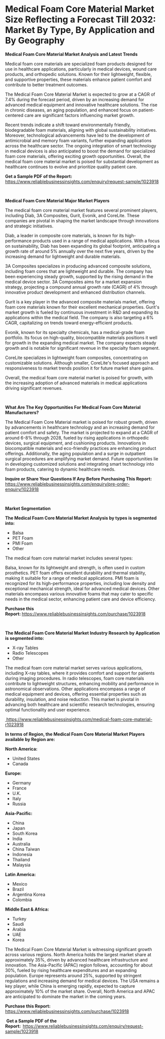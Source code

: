 <p><h1>Medical Foam Core Material Market Size Reflecting a Forecast Till 2032: Market By Type, By Application and By Geography</h1></p><p><strong>Medical Foam Core Material Market Analysis and Latest Trends</strong></p>
<p><p>Medical foam core materials are specialized foam products designed for use in healthcare applications, particularly in medical devices, wound care products, and orthopedic solutions. Known for their lightweight, flexible, and supportive properties, these materials enhance patient comfort and contribute to better treatment outcomes. </p><p>The Medical Foam Core Material Market is expected to grow at a CAGR of 7.4% during the forecast period, driven by an increasing demand for advanced medical equipment and innovative healthcare solutions. The rise in chronic diseases, an aging population, and enhanced focus on patient-centered care are significant factors influencing market growth. </p><p>Recent trends indicate a shift toward environmentally friendly, biodegradable foam materials, aligning with global sustainability initiatives. Moreover, technological advancements have led to the development of antimicrobial and memory foam variants, further expanding applications across the healthcare sector. The ongoing integration of smart technology in medical devices is also anticipated to boost the demand for specialized foam core materials, offering exciting growth opportunities. Overall, the medical foam core material market is poised for substantial development as healthcare continues to evolve and prioritize quality patient care.</p></p>
<p><strong>Get a Sample PDF of the Report:&nbsp;</strong> <a href="https://www.reliablebusinessinsights.com/enquiry/request-sample/1023918?utm_campaign=950&utm_medium=2&utm_source=Github&utm_content=ia&utm_term=18042025&utm_id=medical-foam-core-material">https://www.reliablebusinessinsights.com/enquiry/request-sample/1023918</a></p>
<p>&nbsp;</p>
<p><strong>Medical Foam Core Material Major Market Players</strong></p>
<p><p>The medical foam core material market features several prominent players, including Diab, 3A Composites, Gurit, Evonik, and CoreLite. These companies are pivotal in shaping the market landscape through innovations and strategic initiatives.</p><p>Diab, a leader in composite core materials, is known for its high-performance products used in a range of medical applications. With a focus on sustainability, Diab has been expanding its global footprint, anticipating a growth rate of around 5% annually over the next five years, driven by the increasing demand for lightweight and durable materials.</p><p>3A Composites specializes in producing advanced composite solutions, including foam cores that are lightweight and durable. The company has been experiencing steady growth, supported by the rising demand in the medical device sector. 3A Composites aims for a market expansion strategy, projecting a compound annual growth rate (CAGR) of 4% through innovative product development and enhanced distribution channels.</p><p>Gurit is a key player in the advanced composite materials market, offering foam core materials known for their excellent mechanical properties. Gurit's market growth is fueled by continuous investment in R&D and expanding its applications within the medical field. The company is also targeting a 6% CAGR, capitalizing on trends toward energy-efficient products.</p><p>Evonik, known for its specialty chemicals, has a medical-grade foam portfolio. Its focus on high-quality, biocompatible materials positions it well for growth in the expanding medical market. The company expects steady growth and is notable for significant revenue in the specialty foam segment.</p><p>CoreLite specializes in lightweight foam composites, concentrating on customizable solutions. Although smaller, CoreLite's focused approach and responsiveness to market trends position it for future market share gains. </p><p>Overall, the medical foam core material market is poised for growth, with the increasing adoption of advanced materials in medical applications driving significant revenues.</p></p>
<p>&nbsp;</p>
<p><strong>What Are The Key Opportunities For Medical Foam Core Material Manufacturers?</strong></p>
<p><p>The Medical Foam Core Material market is poised for robust growth, driven by advancements in healthcare technology and an increasing demand for patient comfort and safety. The market is projected to expand at a CAGR of around 6-8% through 2028, fueled by rising applications in orthopedic devices, surgical equipment, and cushioning products. Innovations in biocompatible materials and eco-friendly practices are enhancing product offerings. Additionally, the aging population and a surge in outpatient surgical procedures are amplifying market demand. Future opportunities lie in developing customized solutions and integrating smart technology into foam products, catering to dynamic healthcare needs.</p></p>
<p><strong>Inquire or Share Your Questions If Any Before Purchasing This Report:</strong> <a href="https://www.reliablebusinessinsights.com/enquiry/pre-order-enquiry/1023918?utm_campaign=950&utm_medium=2&utm_source=Github&utm_content=ia&utm_term=18042025&utm_id=medical-foam-core-material">https://www.reliablebusinessinsights.com/enquiry/pre-order-enquiry/1023918</a></p>
<p>&nbsp;</p>
<p><strong>Market Segmentation</strong></p>
<p><strong>The Medical Foam Core Material Market Analysis by types is segmented into:</strong></p>
<p><ul><li>Balsa</li><li>PET Foam</li><li>PMI Foam</li><li>Other</li></ul></p>
<p><p>The medical foam core material market includes several types: </p><p>Balsa, known for its lightweight and strength, is often used in custom prosthetics. PET foam offers excellent durability and thermal stability, making it suitable for a range of medical applications. PMI foam is recognized for its high-performance properties, including low density and exceptional mechanical strength, ideal for advanced medical devices. Other materials encompass various innovative foams that may cater to specific needs in the medical sector, enhancing patient care and device efficiency.</p></p>
<p><strong>Purchase this Report:&nbsp;</strong><a href="https://www.reliablebusinessinsights.com/purchase/1023918?utm_campaign=950&utm_medium=2&utm_source=Github&utm_content=ia&utm_term=18042025&utm_id=medical-foam-core-material">https://www.reliablebusinessinsights.com/purchase/1023918</a></p>
<p>&nbsp;</p>
<p><strong>The Medical Foam Core Material Market Industry Research by Application is segmented into:</strong></p>
<p><ul><li>X-ray Tables</li><li>Radio Telescopes</li><li>Other</li></ul></p>
<p><p>The medical foam core material market serves various applications, including X-ray tables, where it provides comfort and support for patients during imaging procedures. In radio telescopes, foam core materials contribute to lightweight structures, enhancing mobility and performance in astronomical observations. Other applications encompass a range of medical equipment and devices, offering essential properties such as durability, insulation, and noise reduction. This market is pivotal in advancing both healthcare and scientific research technologies, ensuring optimal functionality and user experience.</p></p>
<p><a href="https://www.reliablebusinessinsights.com/medical-foam-core-material-r1023918?utm_campaign=950&utm_medium=2&utm_source=Github&utm_content=ia&utm_term=18042025&utm_id=medical-foam-core-material">&nbsp;https://www.reliablebusinessinsights.com/medical-foam-core-material-r1023918</a></p>
<p><strong>In terms of Region, the Medical Foam Core Material Market Players available by Region are:</strong></p>
<p>
    <p> <strong> North America: </strong>
        <ul>
            <li>United States</li>
            <li>Canada</li>
        </ul>
        </p> 
    <p> <strong> Europe: </strong>
        <ul>
            <li>Germany</li>
            <li>France</li>
            <li>U.K.</li>
            <li>Italy</li>
            <li>Russia</li>
        </ul>
        </p> 
    <p> <strong> Asia-Pacific: </strong>
        <ul>
            <li>China</li>
            <li>Japan</li>
            <li>South Korea</li>
            <li>India</li>
            <li>Australia</li>
            <li>China Taiwan</li>
            <li>Indonesia</li>
            <li>Thailand</li>
            <li>Malaysia</li>
        </ul>
        </p> 
    <p> <strong> Latin America: </strong>
        <ul>
            <li>Mexico</li>
            <li>Brazil</li>
            <li>Argentina Korea</li>
            <li>Colombia</li>
        </ul>
        </p> 
    <p> <strong> Middle East & Africa: </strong>
        <ul>
            <li>Turkey</li>
            <li>Saudi</li>
            <li>Arabia</li>
            <li>UAE</li>
            <li>Korea</li>
        </ul>
    </p>
    </p>
<p><p>The Medical Foam Core Material Market is witnessing significant growth across various regions. North America holds the largest market share at approximately 35%, driven by advanced healthcare infrastructure and innovation. The Asia-Pacific (APAC) region follows, accounting for about 30%, fueled by rising healthcare expenditures and an expanding population. Europe represents around 25%, supported by stringent regulations and increasing demand for medical devices. The USA remains a key player, while China is emerging rapidly, expected to capture approximately 10% of the market share. Overall, North America and APAC are anticipated to dominate the market in the coming years.</p></p>
<p><strong>Purchase this Report: </strong><a href="https://www.reliablebusinessinsights.com/purchase/1023918?utm_campaign=950&utm_medium=2&utm_source=Github&utm_content=ia&utm_term=18042025&utm_id=medical-foam-core-material">https://www.reliablebusinessinsights.com/purchase/1023918</a></p>
<p>&nbsp;<strong>Get a Sample PDF of the Report:&nbsp;&nbsp;</strong><a href="https://www.reliablebusinessinsights.com/enquiry/request-sample/1023918?utm_campaign=950&utm_medium=2&utm_source=Github&utm_content=ia&utm_term=18042025&utm_id=medical-foam-core-material">https://www.reliablebusinessinsights.com/enquiry/request-sample/1023918</a></p>
<p><strong></strong></p>
<p><p></p><p></p><p></p></p>